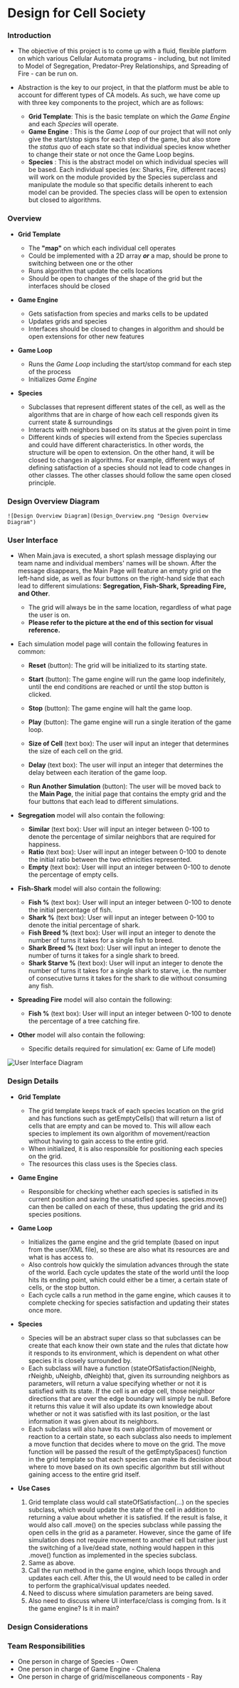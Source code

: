 # Design for Cell Society

### Introduction

+ The objective of this project is to come up with a fluid, flexible platform on which various Cellular Automata programs - including, but not limited to Model of Segregation, Predator-Prey Relationships, and Spreading of Fire - can be run on.

+ Abstraction is the key to our project, in that the platform must be able to account for different types of CA models. As such, we have come up with three key components to the project, which are as follows:
	* **Grid Template**: This is the basic template on which the *Game Engine* and each *Species* will operate.
	* **Game Engine** : This is the *Game Loop* of our project that will not only give the start/stop signs for each step of the game, but also store the *status quo* of each state so that individual species know whether to change their state or not once the Game Loop begins.
	* **Species** : This is the abstract model on which individual species will be based. Each individual species (ex: Sharks, Fire, different races) will work on the module provided by the Species superclass and manipulate the module so that specific details inherent to each model can be provided. The species class will be open to extension but closed to algorithms.

	

### Overview

+ **Grid Template**
	* The **"map"** on which each individual cell operates
	* Could be implemented with a 2D array ***or*** a map, should be prone to switching between one or the other
	* Runs algorithm that update the cells locations
	* Should be open to changes of the shape of the grid but the interfaces should be closed

+ **Game Engine**
	* Gets satisfaction from species and marks cells to be updated
	* Updates grids and species
	* Interfaces should be closed to changes in algorithm and should be open extensions for other new features
	
+ **Game Loop** 
	* Runs the *Game Loop* including the start/stop command for each step of the process
	* Initializes *Game Engine*

+ **Species**
	* Subclasses that represent different states of the cell, as well as the algorithms that are in charge of how each cell responds given its current state & surroundings
	* Interacts with neighbors based on its status at the given point in time
	* Different kinds of species will extend from the Species superclass and could have different characteristics. In other words, the structure will be open to extension. On the other hand, it will be closed to changes in algorithms. For example, different ways of defining satisfaction of a species should not lead to code changes in other classes. The other classes should follow the same open closed principle. 
### Design Overview Diagram

	![Design Overview Diagram](Design_Overview.png "Design Overview Diagram")

	

### User Interface

+ When Main.java is executed, a short splash message displaying our team name and individual members' names will be shown. After the message disappears, the Main Page will feature an empty grid on the left-hand side, as well as four buttons on the right-hand side that each lead to different simulations: **Segregation, Fish-Shark, Spreading Fire, and Other**.
	* The grid will always be in the same location, regardless of what page the user is on.
	* **Please refer to the picture at the end of this section for visual reference.**

+ Each simulation model page will contain the following features in common:
	* **Reset** (button): The grid will be initialized to its starting state.
	* **Start** (button): The game engine will run the game loop indefinitely, until the end conditions are reached or until the stop button is clicked.
	* **Stop** (button): The game engine will halt the game loop.
	* **Play** (button): The game engine will run a single iteration of the game loop.
	
	* **Size of Cell** (text box): The user will input an integer that determines the size of each cell on the grid.
	* **Delay** (text box): The user will input an integer that determines the delay between each iteration of the game loop.
	
	* **Run Another Simulation** (button): The user will be moved back to the **Main Page**, the initial page that contains the empty grid and the four buttons that each lead to different simulations.

+ **Segregation** model will also contain the following:
	* **Similar** (text box): User will input an integer between 0-100 to denote the percentage of similar neighbors that are required for happiness.
	*  **Ratio** (text box): User will input an integer between 0-100 to denote the initial ratio between the two ethnicities represented.
	* **Empty** (text box): User will input an integer between 0-100 to denote the percentage of empty cells.
	
+ **Fish-Shark** model will also contain the following:
	* **Fish %** (text box): User will input an integer between 0-100 to denote the initial percentage of fish.
	* **Shark %** (text box): User will input an integer between 0-100 to denote the initial percentage of shark.
	* **Fish Breed %** (text box): User will input an integer to denote the number of turns it takes for a single fish to breed.
	* **Shark Breed %** (text box): User will input an integer to denote the number of turns it takes for a single shark to breed.
	* **Shark Starve %** (text box): User will input an integer to denote the number of turns it takes for a single shark to starve, i.e. the number of consecutive turns it takes for the shark to die without consuming any fish.

+ **Spreading Fire** model will also contain the following:
	* **Fish %** (text box): User will input an integer between 0-100 to denote the percentage of a tree catching fire.
	
+ **Other** model will also contain the following:
	* Specific details required for simulation( ex: Game of Life model)
	

![User Interface Diagram](user_interface_diagram.jpg "User Interface Diagram")

### Design Details

+ **Grid Template**
	+ The grid template keeps track of each species location on the grid and has functions such as getEmptyCells()
	  that will return a list of cells that are empty and can be moved to. This will allow each species to implement
	  its own algorithm of movement/reaction without having to gain access to the entire grid.
	+ When initialized, it is also responsible for positioning each species on the grid.
	+ The resources this class uses is the Species class.



+ **Game Engine**
	+ Responsible for checking whether each species is satisfied in its current position and saving the unsatisfied
	  species. species.move() can then be called on each of these, thus updating the grid and its species positions.
	

	
+ **Game Loop** 
	+ Initializes the game engine and the grid template (based on input from the user/XML file), so these are also what its resources are and what is has access to.
	+ Also controls how quickly the simulation advances through the state of the world. Each cycle updates the state of the world until the loop hits its ending point, which could either be a timer, a certain state of cells, or the stop button.
	+ Each cycle calls a run method in the game engine, which causes it to complete checking for species
	  satisfaction and updating their states once more.


+ **Species**
	+ Species will be an abstract super class so that subclasses can be create that each know their own state and 
	  the rules that dictate how it responds to its environment, which is dependent on what other species it is closely surrounded by. 
	+ Each subclass will have a function (stateOfSatisfaction(lNeighb, rNeighb, uNeighb, dNeighb) that, given its surrounding neighbors as parameters, will return a value specifying whether or not it is satisfied with its state. If the cell is an edge cell, those neighbor directions that are over the edge boundary will simply be null. Before it returns this value it will also update its own knowledge about whether or not it was satisfied with its last position, or the last information it was given about its neighbors. 
	+ Each subclass	will also have its own algorithm of movement or reaction to a certain state, so each subclass
	also needs to implement a move function that decides where to move on the grid. The move function will be passed the result of the getEmptySpaces() function in the grid template so that each species can make its decision about where to move based on its own specific algorithm but still without gaining access to the entire grid itself.
	
+ **Use Cases**
	1. Grid template class would call stateOfSatisfaction(...) on the species subclass, which would update the state of the cell in addition to returning a value about whether it is satisfied. If the result is false, it would also call .move() on the species subclass while passing the open cells in the grid as a parameter. However, since the game of life simulation does not require movement to another cell but rather just the switching of a live/dead state, nothing would happen in this .move() function as implemented in the species subclass. 	
	2. Same as above.
	3. Call the run method in the game engine, which loops through and updates each cell. After this, the UI would need to be called in order to perform the graphical/visual updates needed.
	4. Need to discuss where simulation parameters are being saved.
	5. Also need to discuss where UI interface/class is comging from. Is it the game engine? Is it in main?
	
### Design Considerations

### Team Responsibilities

+ One person in charge of Species - Owen
+ One person in charge of Game Engine - Chalena
+ One person in charge of grid/miscellaneous components - Ray


